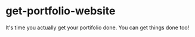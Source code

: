# get-portfolio-website
It's time you actually get your portifolio done. You can get things done too!
